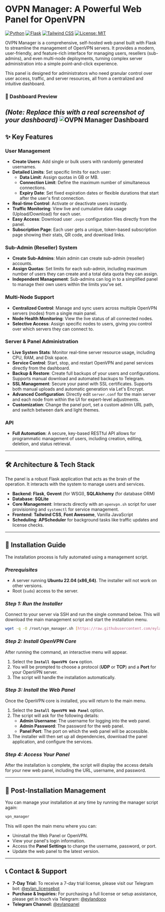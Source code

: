 # OVPN Manager: A Powerful Web Panel for OpenVPN

[![Python](https://img.shields.io/badge/Python-3.9+-blue?logo=python)](https://www.python.org/)
[![Flask](https://img.shields.io/badge/Flask-2.x-black?logo=flask)](https://flask.palletsprojects.com/)
[![Tailwind CSS](https://img.shields.io/badge/UI-Tailwind_CSS-38B2AC?logo=tailwind-css)](https://tailwindcss.com/)
[![License: MIT](https://img.shields.io/badge/License-MIT-yellow.svg)](https://opensource.org/licenses/MIT)

OVPN Manager is a comprehensive, self-hosted web panel built with Flask to streamline the management of OpenVPN servers. It provides a modern, user-friendly, and feature-rich interface for managing users, resellers (sub-admins), and even multi-node deployments, turning complex server administration into a simple point-and-click experience.

This panel is designed for administrators who need granular control over user access, traffic, and server resources, all from a centralized and intuitive dashboard.

### 📸 Dashboard Preview

*(Note: Replace this with a real screenshot of your dashboard)*
![OVPN Manager Dashboard](https://uploadkon.ir/uploads/803c11_25eylanpanel.png)
---

## ✨ Key Features

### User Management
* **Create Users**: Add single or bulk users with randomly generated usernames.
* **Detailed Limits**: Set specific limits for each user:
    * **Data Limit**: Assign quotas in GB or MB.
    * **Connection Limit**: Define the maximum number of simultaneous connections.
    * **Expiry Date**: Set fixed expiration dates or flexible durations that start after the user's first connection.
* **Real-time Control**: Activate or deactivate users instantly.
* **Traffic Monitoring**: View live and cumulative data usage (Upload/Download) for each user.
* **Easy Access**: Download user `.ovpn` configuration files directly from the panel.
* **Subscription Page**: Each user gets a unique, token-based subscription page showing their stats, QR code, and download links.

### Sub-Admin (Reseller) System
* **Create Sub-Admins**: Main admin can create sub-admin (reseller) accounts.
* **Assign Quotas**: Set limits for each sub-admin, including maximum number of users they can create and a total data quota they can assign.
* **Independent Management**: Sub-admins can log in to a simplified panel to manage their own users within the limits you've set.

### Multi-Node Support
* **Centralized Control**: Manage and sync users across multiple OpenVPN servers (nodes) from a single main panel.
* **Node Health Monitoring**: View the live status of all connected nodes.
* **Selective Access**: Assign specific nodes to users, giving you control over which servers they can connect to.

### Server & Panel Administration
* **Live System Stats**: Monitor real-time server resource usage, including CPU, RAM, and Disk space.
* **Service Control**: Start, stop, and restart OpenVPN and panel services directly from the dashboard.
* **Backup & Restore**: Create full backups of your users and configurations. Supports manual download and automated backups to Telegram.
* **SSL Management**: Secure your panel with SSL certificates. Supports both manual uploads and automatic generation via Let's Encrypt.
* **Advanced Configuration**: Directly edit `server.conf` for the main server and each node from within the UI for expert-level adjustments.
* **Customization**: Change the panel port, set a custom admin URL path, and switch between dark and light themes.

### API
* **Full Automation**: A secure, key-based RESTful API allows for programmatic management of users, including creation, editing, deletion, and status retrieval.

---

## 🛠️ Architecture & Tech Stack

The panel is a robust Flask application that acts as the brain of the operation. It interacts with the system to manage users and services.

* **Backend**: **Flask**, **Gevent** (for WSGI), **SQLAlchemy** (for database ORM)
* **Database**: **SQLite**
* **Core Management**: Interacts directly with an `openvpn.sh` script for user provisioning and `systemctl` for service management.
* **Frontend**: **Tailwind CSS**, **Font Awesome**, Vanilla JavaScript
* **Scheduling**: **APScheduler** for background tasks like traffic updates and license checks.

---

## 🚀 Installation Guide

The installation process is fully automated using a management script.

### *Prerequisites*
* A server running **Ubuntu 22.04 (x86_64)**. The installer will not work on other versions.
* Root (`sudo`) access to the server.

### *Step 1: Run the Installer*
Connect to your server via SSH and run the single command below. This will download the main management script and start the installation menu.

```bash
wget -q -O /root/vpn_manager.sh [https://raw.githubusercontent.com/eylandoo/openvpn_webpanel_manager/main/vpn_manager.sh](https://raw.githubusercontent.com/eylandoo/openvpn_webpanel_manager/main/vpn_manager.sh) && chmod +x /root/vpn_manager.sh && /root/vpn_manager.sh
```

### *Step 2: Install OpenVPN Core*
After running the command, an interactive menu will appear.

1.  Select the **`Install OpenVPN Core`** option.
2.  You will be prompted to choose a protocol (**UDP** or **TCP**) and a **Port** for your OpenVPN server.
3.  The script will handle the installation automatically.

### *Step 3: Install the Web Panel*
Once the OpenVPN core is installed, you will return to the main menu.

1.  Select the **`Install OpenVPN Web Panel`** option.
2.  The script will ask for the following details:
    * **Admin Username**: The username for logging into the web panel.
    * **Admin Password**: The password for the web panel.
    * **Panel Port**: The port on which the web panel will be accessible.
3.  The installer will then set up all dependencies, download the panel application, and configure the services.

### *Step 4: Access Your Panel*
After the installation is complete, the script will display the access details for your new web panel, including the URL, username, and password.

---

## 🔧 Post-Installation Management
You can manage your installation at any time by running the manager script again:

```bash
vpn_manager
```

This will open the main menu where you can:

* Uninstall the Web Panel or OpenVPN.
* View your panel's login information.
* Access the **Panel Settings** to change the username, password, or port.
* Update the web panel to the latest version.

---

## 📞 Contact & Support
* **7-Day Trial:** To receive a 7-day trial license, please visit our Telegram bot: [@eylan_licensebot](https://t.me/eylan_licensebot)
* **Purchase & Inquiries:** For purchasing a full license or setup assistance, please get in touch via Telegram: [@eylandooo](https://t.me/eylandooo)
* **Telegram Channel:** [@eylanpanel](https://t.me/eylanpanel)
